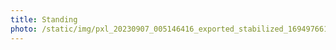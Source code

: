 ```yaml
---
title: Standing
photo: /static/img/pxl_20230907_005146416_exported_stabilized_1694976615375.gif
---
```

